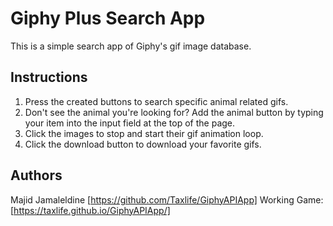 # Giphy Plus Search App

This is a simple search app of Giphy's gif image database.

## Instructions

1. Press the created buttons to search specific animal related gifs.
2. Don't see the animal you're looking for? Add the animal button by typing your item into the input field at the top of the page.
3. Click the images to stop and start their gif animation loop.
4. Click the download button to download your favorite gifs. 

## Authors

Majid Jamaleldine [https://github.com/Taxlife/GiphyAPIApp] Working Game: [https://taxlife.github.io/GiphyAPIApp/] 